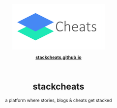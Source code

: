 <br />

<br />

<p align="center">
  <img src="static/stackcheats.png" width="300"/>
</p>

<p align="center">
    <strong><a href="https://stackcheats.github.io">stackcheats.github.io</a></strong>
</p>

<br />

<h1 align='center'>stackcheats</h1>

<p align='center'>a platform where stories, blogs & cheats get stacked</p>

<br />

<br />
